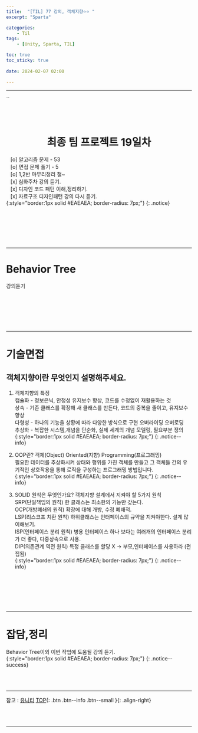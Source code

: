 ```yaml
---
title:  "[TIL] 77 강의, 객체지향⭐⭐ "
excerpt: "Sparta"

categories:
    - Til
tags:
    - [Unity, Sparta, TIL]

toc: true
toc_sticky: true
 
date: 2024-02-07 02:00

---
```

- - -

``

<BR><BR>

<center><H1>  최종 팀 프로젝트 19일차  </H1></center>

&nbsp;&nbsp; [o] 알고리즘 문제  - 53  
&nbsp;&nbsp; [o] 면접 문제 풀기 - 5     
&nbsp;&nbsp; [o] 1,2반 마무리정리  챌~   
&nbsp;&nbsp; [x] 심화주차 강의 듣기.   
&nbsp;&nbsp; [x] 디자인 코드 패턴 이해,정리하기.   
&nbsp;&nbsp; [x] 자료구조 디자인패턴 강의 다시 듣기.   
{:style="border:1px solid #EAEAEA; border-radius: 7px;"}
{: .notice}  


<br><br><br><br><br>
- - - 

# Behavior Tree
강의듣기


<br><br><br><br><br>
- - - 

# 기술면접
## 객체지향이란 무엇인지 설명해주세요.
1. 객체지향의 특징  
캡슐화 - 정보은닉, 안정성 유지보수 향상, 코드를 수정없이 재활용하는 것  
상속 - 기존 클래스를 확장해 새 클래스를 만든다, 코드의 중복을 줄이고, 유지보수  향상  
다형성 - 하나의 기능을 상황에 따라 다양한 방식으로 구현 오버라이딩 오버로딩  
추상화 - 복잡한 시스템,개념을 단순화, 실제 세계의 개념 모델링, 필요부분 정의    
{:style="border:1px solid #EAEAEA; border-radius: 7px;"}
{: .notice--info} 

2. OOP란?  객체(Object)  Oriented(지향) Programming(프로그래밍)   
필요한 데이터를 추상화시켜 상태와 행위를 가진 객체를 만들고 그 객체들 간의 유기적인 상호작용을 통해 로직을 구성하는 프로그래밍 방법입니다.  
{:style="border:1px solid #EAEAEA; border-radius: 7px;"}
{: .notice--info} 

3. SOLID 원칙은 무엇인가요?  객체지향 설계에서 지켜야 할 5가지 원칙  
SRP(단일책임의 원칙) 한 클래스는 최소한의 기능만 갖는다.  
OCP(개방폐쇄의 원칙) 확장에 대해 개방, 수정 폐쇄적.  
LSP(리스코프 치환 원칙) 하위클래스는 인터페이스의 규약을 지켜야한다. 설계 많이해보기.  
ISP(인터페이스 분리 원칙) 병용 인터페이스 하나 보다는 여러개의 인터페이스 분리가 더 좋다, 다중상속으로 사용.  
DIP(의존관계 역전 원칙) 특정 클래스를 할당 X -> 부모,인터페이스를 사용하라 (편집됨)  
{:style="border:1px solid #EAEAEA; border-radius: 7px;"}
{: .notice--info} 

<br><br><br><br><br>
- - - 

# 잡담,정리
Behavior Tree이외 이번 작업에 도움될 강의 듣기.  
{:style="border:1px solid #EAEAEA; border-radius: 7px;"}
{: .notice--success}  


<br><br>
- - -

참고 : [유니티](https://docs.unity3d.com/kr/)
[TOP](#){: .btn .btn--info .btn--small }{: .align-right}


<br><br>
- - -
